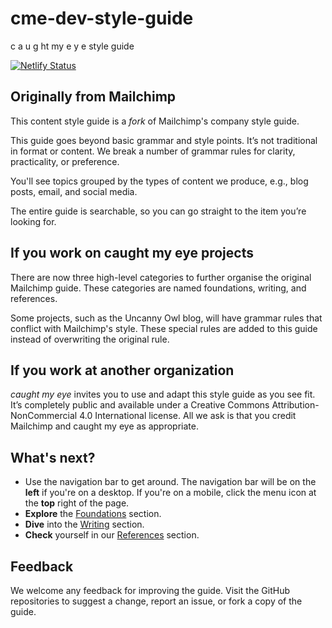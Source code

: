 # cme-dev-style-guide
 c a u g ht my e y e style guide

[![Netlify Status](https://api.netlify.com/api/v1/badges/b9f4eef4-7ba0-4503-a305-64623958b40b/deploy-status)](https://app.netlify.com/sites/hopeful-pike-2cdd0b/deploys)

## Originally from Mailchimp

This content style guide is a _fork_ of Mailchimp's company style guide.

This guide goes beyond basic grammar and style points. It’s not traditional in format or content. We break a number of grammar rules for clarity, practicality, or preference.

You'll see topics grouped by the types of content we produce, e.g., blog posts, email, and social media.

The entire guide is searchable, so you can go straight to the item you’re looking for.

## If you work on caught my eye projects

There are now three high-level categories to further organise the original Mailchimp guide. These categories are named foundations, writing, and references.

Some projects, such as the Uncanny Owl blog, will have grammar rules that conflict with Mailchimp's style. These special rules are added to this guide instead of overwriting the original rule.

## If you work at another organization

_caught my eye_ invites you to use and adapt this style guide as you see fit. It’s completely public and available under a Creative Commons Attribution-NonCommercial 4.0 International license. All we ask is that you credit Mailchimp and caught my eye as appropriate.

## What's next?

- Use the navigation bar to get around. The navigation bar will be on the **left** if you're on a desktop. If you're on a mobile, click the menu icon at the **top** right of the page.
- **Explore** the [Foundations](basics/01-writing-principles.html/) section. 
- **Dive** into the [Writing](content-writing/07-writing-blog-posts.html/) section. 
- **Check** yourself in our [References](references/16-word-list.html/) section.

## Feedback

We welcome any feedback for improving the guide. Visit the GitHub repositories to suggest a change, report an issue, or fork a copy of the guide.
